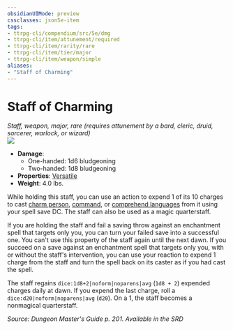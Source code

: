 ```yaml
---
obsidianUIMode: preview
cssclasses: json5e-item
tags:
- ttrpg-cli/compendium/src/5e/dmg
- ttrpg-cli/item/attunement/required
- ttrpg-cli/item/rarity/rare
- ttrpg-cli/item/tier/major
- ttrpg-cli/item/weapon/simple
aliases: 
- "Staff of Charming"
---
```

# Staff of Charming
*Staff, weapon, major, rare (requires attunement by a bard, cleric, druid, sorcerer, warlock, or wizard)*  
![](3-Mechanics/CLI/items/img/staff-of-charming.webp#right)

- **Damage**:
  - One-handed: 1d6 bludgeoning
  - Two-handed: 1d8 bludgeoning
- **Properties**: [Versatile](3-Mechanics/CLI/rules/item-properties.md#Versatile)
- **Weight**: 4.0 lbs.

While holding this staff, you can use an action to expend 1 of its 10 charges to cast [charm person](3-Mechanics/CLI/spells/charm-person.md), [command](3-Mechanics/CLI/spells/command.md), or [comprehend languages](3-Mechanics/CLI/spells/comprehend-languages.md) from it using your spell save DC. The staff can also be used as a magic quarterstaff.

If you are holding the staff and fail a saving throw against an enchantment spell that targets only you, you can turn your failed save into a successful one. You can't use this property of the staff again until the next dawn. If you succeed on a save against an enchantment spell that targets only you, with or without the staff's intervention, you can use your reaction to expend 1 charge from the staff and turn the spell back on its caster as if you had cast the spell.

The staff regains `dice:1d8+2|noform|noparens|avg` (`1d8 + 2`) expended charges daily at dawn. If you expend the last charge, roll a `dice:d20|noform|noparens|avg` (`d20`). On a 1, the staff becomes a nonmagical quarterstaff.

*Source: Dungeon Master's Guide p. 201. Available in the <span title='Systems Reference Document (5.1)'>SRD</span>*